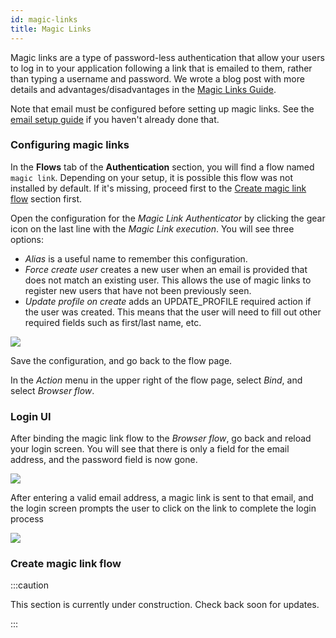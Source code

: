 ```yaml
---
id: magic-links
title: Magic Links
---
```


Magic links are a type of password-less authentication that allow your users to log in to your application following a link that is emailed to them, rather than typing a username and password. We wrote a blog post with more details and advantages/disadvantages in the [Magic Links Guide](/blog/set-up-magic-links).

Note that email must be configured before setting up magic links. See the [email setup guide](/docs/getting-started/email#server-configuration) if you haven't already done that.

### Configuring magic links

In the **Flows** tab of the **Authentication** section, you will find a flow named `magic link`. Depending on your setup, it is possible this flow was not installed by default. If it's missing, proceed first to the [Create magic link flow](#create-magic-link-flow) section first.

Open the configuration for the *Magic Link Authenticator* by clicking the gear icon on the last line with the *Magic Link execution*. You will see three options:

- *Alias* is a useful name to remember this configuration.
- *Force create user* creates a new user when an email is provided that does not match an existing user. This allows the use of magic links to register new users that have not been previously seen.
- *Update profile on create* adds an UPDATE_PROFILE required action if the user was created. This means that the user will need to fill out other required fields such as first/last name, etc.

![](/docs/auth-magic-links-authenticator-config.png)

Save the configuration, and go back to the flow page.

In the *Action* menu in the upper right of the flow page, select *Bind*, and select *Browser flow*.

### Login UI

After binding the magic link flow to the *Browser flow*, go back and reload your login screen. You will see that there is only a field for the email address, and the password field is now gone.

![](/docs/auth-magic-links-login.png)

After entering a valid email address, a magic link is sent to that email, and the login screen prompts the user to click on the link to complete the login process

![](/docs/auth-magic-links-email-sent.png)


### Create magic link flow

:::caution

This section is currently under construction. Check back soon for updates.

:::